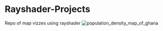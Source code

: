 # Rayshader-Projects
Repo of map vizzes using rayshader
![population_density_map_of_ghana](https://user-images.githubusercontent.com/103119258/218310787-9385fc5e-cc06-4e8f-81e2-61ec95d7c38c.jpg)
